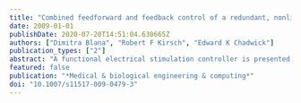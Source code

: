 ```yaml
---
title: "Combined feedforward and feedback control of a redundant, nonlinear, dynamic musculoskeletal system"
date: 2009-01-01
publishDate: 2020-07-20T14:51:04.630665Z
authors: ["Dimitra Blana", "Robert F Kirsch", "Edward K Chadwick"]
publication_types: ["2"]
abstract: "A functional electrical stimulation controller is presented that uses a combination of feedforward and feedback for arm control in high-level injury. The feedforward controller generates the muscle activations nominally required for desired movements, and the feedback controller corrects for errors caused by muscle fatigue and external disturbances. The feedforward controller is an artificial neural network (ANN) which approximates the inverse dynamics of the arm. The feedback loop includes a PID controller in series with a second ANN representing the nonlinear properties and biomechanical interactions of muscles and joints. The controller was designed and tested using a two-joint musculoskeletal model of the arm that includes four mono-articular and two bi-articular muscles. Its performance during goal-oriented movements of varying amplitudes and durations showed a tracking error of less than 4 degrees in ideal conditions, and less than 10 degrees even in the case of considerable fatigue and external disturbances."
featured: false
publication: "*Medical & biological engineering & computing*"
doi: "10.1007/s11517-009-0479-3"
---
```


